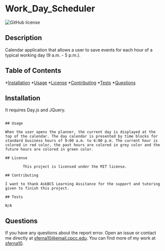 # Work_Day_Scheduler
![GitHub license](https://img.shields.io/badge/license-MIT-blue.svg)

## Description

Calendar application that allows a user  to save events for each hour of a typical working day (9 a.m. - 5 p.m.).
 
## Table of Contents

*[Installation](#installation)
*[Usage](#usage)
*[License](#license)
*[Contributing](#contributing)
*[Tests](#test)
*[Questions](#questions)

## Installation

It requires Day.js and JQuery.

```

## Usage

When the user opens the planner, the current day is displayed at the top of the calendar. The day calendar is presented by time blocks for standard business hours of 9:00 a.m. to 6:00 p.m. The current hour is colored in red color, the past hours are colored in grey color and the future hours are colored in green color.  

## License 
    
        This project is licensed under the MIT license.

## Contributing

I want to thank AskBCS Learning Assitance for the support and tutoring given to finish this project.

## Tests

N/A
```

## Questions

If you have any questions about the report error. Open an issue or contact me  directly at sferna10@email.cpcc.edu. You can find more of my work at [sferna10](https://github.com/sferna10/).


